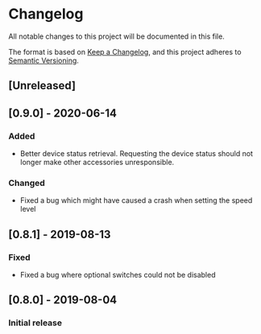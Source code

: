 # Changelog
All notable changes to this project will be documented in this file.

The format is based on [Keep a Changelog](https://keepachangelog.com/en/1.0.0/),
and this project adheres to [Semantic Versioning](https://semver.org/spec/v2.0.0.html).

## [Unreleased]

## [0.9.0] - 2020-06-14
### Added
- Better device status retrieval. Requesting the device status should not longer make other accessories unresponsible.

### Changed
- Fixed a bug which might have caused a crash when setting the speed level


## [0.8.1] - 2019-08-13
### Fixed
- Fixed a bug where optional switches could not be disabled


## [0.8.0] - 2019-08-04
### Initial release



